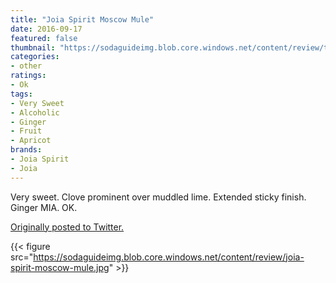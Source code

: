```yaml
---
title: "Joia Spirit Moscow Mule"
date: 2016-09-17
featured: false
thumbnail: "https://sodaguideimg.blob.core.windows.net/content/review/thumbs/joia-spirit-moscow-mule.jpg"
categories:
- other
ratings:
- Ok
tags:
- Very Sweet
- Alcoholic
- Ginger
- Fruit
- Apricot
brands:
- Joia Spirit
- Joia
---
```


Very sweet. Clove prominent over muddled lime. Extended sticky finish. Ginger MIA. OK.

[Originally posted to Twitter.](https://twitter.com/Cavorter/status/777349316067418112)

{{< figure src="https://sodaguideimg.blob.core.windows.net/content/review/joia-spirit-moscow-mule.jpg" >}}
